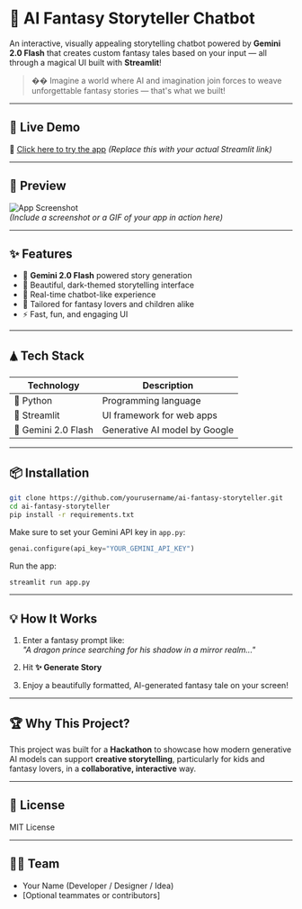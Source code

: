 # 🌌 AI Fantasy Storyteller Chatbot

An interactive, visually appealing storytelling chatbot powered by **Gemini 2.0 Flash** that creates custom fantasy tales based on your input — all through a magical UI built with **Streamlit**!

> �� Imagine a world where AI and imagination join forces to weave unforgettable fantasy stories — that's what we built!

---

## 🚀 Live Demo

🔗 [Click here to try the app]([https://your-app-link.streamlit.app](https://fantory.streamlit.app/))  
*(Replace this with your actual Streamlit link)*

---

## 📸 Preview

![App Screenshot](screenshot.png)  
*(Include a screenshot or a GIF of your app in action here)*

---

## ✨ Features

- 🧠 **Gemini 2.0 Flash** powered story generation
- 🎨 Beautiful, dark-themed storytelling interface
- 💬 Real-time chatbot-like experience
- 🧙 Tailored for fantasy lovers and children alike
- ⚡ Fast, fun, and engaging UI

---

## 🛦️ Tech Stack

| Technology     | Description                         |
|----------------|-------------------------------------|
| 🐍 Python       | Programming language                |
| 🎨 Streamlit    | UI framework for web apps          |
| 🤖 Gemini 2.0 Flash | Generative AI model by Google     |

---

## 📦 Installation

```bash
git clone https://github.com/yourusername/ai-fantasy-storyteller.git
cd ai-fantasy-storyteller
pip install -r requirements.txt
```

Make sure to set your Gemini API key in `app.py`:
```python
genai.configure(api_key="YOUR_GEMINI_API_KEY")
```

Run the app:
```bash
streamlit run app.py
```

---

## 💡 How It Works

1. Enter a fantasy prompt like:  
   _"A dragon prince searching for his shadow in a mirror realm..."_

2. Hit **✨ Generate Story**

3. Enjoy a beautifully formatted, AI-generated fantasy tale on your screen!

---

## 🏆 Why This Project?

This project was built for a **Hackathon** to showcase how modern generative AI models can support **creative storytelling**, particularly for kids and fantasy lovers, in a **collaborative, interactive** way.

---

## 📜 License

MIT License

---

## 🙋‍♀️ Team

- Your Name (Developer / Designer / Idea)
- [Optional teammates or contributors]

